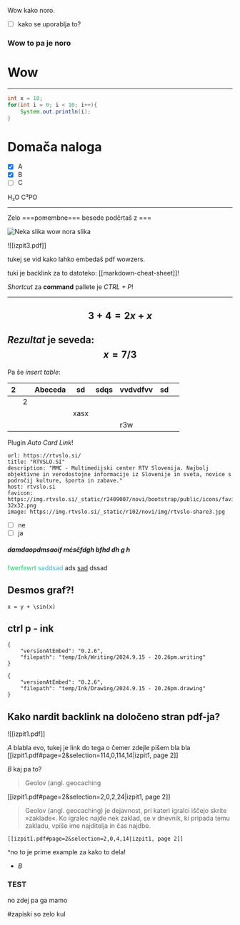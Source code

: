 Wow kako noro.
- [ ] kako se uporablja to?

### Wow to pa je noro
# Wow
---
```java
int x = 10;
for(int i = 0; i < 10; i++){
	System.out.println(i);
}
```

# Domača naloga
- [x] A
- [x] B
- [ ] C

H₂O
C³PO

---

Zelo ===pomembne=== besede podčrtaš z ===

![Neka slika](https://www.pc-komenda.si/uploads/zemljevidi/slovenija_komenda.jpg)
wow nora slika

![[izpit3.pdf]]

tukej se vid kako lahko embedaš pdf wowzers.

tuki je backlink za to datoteko: [[markdown-cheat-sheet]]!

*Shortcut* za **command** pallete je *CTRL + P*!

---
$$
3 + 4 = 2x + x
$$
---
*Rezultat* je seveda:
$$
x = 7 / 3
$$
---

Pa še *insert table*:

| 2   |     | Abeceda | sd   | sdqs | vvdvdfvv | sd  |     |
| --- | --- | ------- | ---- | ---- | -------- | --- | --- |
|     | 2   |         |      |      |          |     |     |
|     |     |         | xasx |      |          |     |     |
|     |     |         |      |      | r3w      |     |     |

Plugin *Auto Card Link*!


```cardlink
url: https://rtvslo.si/
title: "RTVSLO.SI"
description: "MMC - Multimedijski center RTV Slovenija. Najbolj objektivne in verodostojne informacije iz Slovenije in sveta, novice s področij kulture, športa in zabave."
host: rtvslo.si
favicon: https://img.rtvslo.si/_static/r2409007/novi/bootstrap/public/icons/favicon-32x32.png
image: https://img.rtvslo.si/_static/r102/novi/img/rtvslo-share3.jpg
```


- [ ] ne
- [ ] ja

##### damdaopdmsaoif mćsčfdgh bfhd dh g h
<font color="#2DC26B">fwerfewrt</font> <font color="#4bacc6">saddsad</font> ads <u>sad</u> dssad

## Desmos graf?!
``` desmos-graph
x = y + \sin(x)
```


## ctrl p - ink


```handwritten-ink
{
	"versionAtEmbed": "0.2.6",
	"filepath": "temp/Ink/Writing/2024.9.15 - 20.26pm.writing"
}
```

```handdrawn-ink
{
	"versionAtEmbed": "0.2.6",
	"filepath": "temp/Ink/Drawing/2024.9.15 - 20.26pm.drawing"
}
```
## Kako nardit backlink na določeno stran pdf-ja?
![[izpit1.pdf]]

*A* blabla evo, tukej je link do tega o čemer zdejle pišem bla bla [[izpit1.pdf#page=2&selection=114,0,114,14|izpit1, page 2]]


*B* kaj pa to? 

> Geolov (angl. geocaching

[[izpit1.pdf#page=2&selection=2,0,2,24|izpit1, page 2]]

> Geolov (angl. geocaching) je dejavnost, pri kateri igralci iščejo skrite »zaklade«. Ko igralec najde nek zaklad, se v dnevnik, ki pripada temu zakladu, vpiše ime najditelja in čas najdbe.

	[[izpit1.pdf#page=2&selection=2,0,4,14|izpit1, page 2]]
^no to je prime example za kako to dela!


- *B* 

### TEST
no zdej pa ga mamo


#zapiski so zelo kul